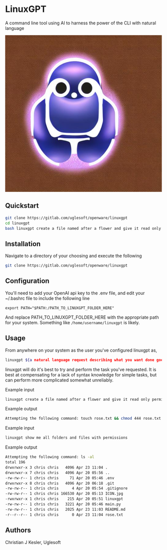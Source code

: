 # LinuxGPT

A command line tool using AI to harness the power of the CLI with natural language

![LinuxGPT Icon](https://raw.githubusercontent.com/Uglesoft/linuxgpt/main/ICON.jpg)

## Quickstart

```bash
git clone https://gitlab.com/uglesoft/openware/linuxgpt
cd linuxgpt
bash linuxgpt create a file named after a flower and give it read only permissions
```

## Installation

Navigate to a directory of your choosing and execute the following

```bash
git clone https://gitlab.com/uglesoft/openware/linuxgpt
```

## Configuration

You'll need to add your OpenAI api key to the .env file, and edit your ~/.bashrc file to include the following line

```
export PATH="$PATH:/PATH_TO_LINUXGPT_FOLDER_HERE"
```

And replace PATH_TO_LINUXGPT_FOLDER_HERE with the appropriate path for your system. Something like `/home/username/linuxgpt` is likely.

## Usage

From anywhere on your system as the user you've configured linuxgpt as,

```bash
linuxgpt ${a natural language request describing what you want done goes here}
```

linuxgpt will do it's best to try and perform the task you've requested. It is best at compensating for a lack of syntax knowledge for simple tasks, but can perform more complicated somewhat unreliably.

Example input
```bash
linuxgpt create a file named after a flower and give it read only permissions
```

Example output
```bash
Attempting the following command: touch rose.txt && chmod 444 rose.txt
```

Example input
```bash
linuxgpt show me all folders and files with permissions
```

Example output
```bash
Attempting the following command: ls -al
total 196
drwxrwxr-x 3 chris chris   4096 Apr 23 11:04 .
drwxrwxr-x 7 chris chris   4096 Apr 20 05:56 ..
-rw-rw-r-- 1 chris chris     71 Apr 20 05:46 .env
drwxrwxr-x 8 chris chris   4096 Apr 20 06:18 .git
-rw-rw-r-- 1 chris chris      4 Apr 20 05:54 .gitignore
-rw-rw-r-- 1 chris chris 166530 Apr 20 05:13 ICON.jpg
-rwxrwxr-x 1 chris chris    215 Apr 20 05:51 linuxgpt
-rw-rw-r-- 1 chris chris   3221 Apr 20 05:46 main.py
-rw-rw-r-- 1 chris chris   2025 Apr 23 11:03 README.md
-r--r--r-- 1 chris chris      0 Apr 23 11:04 rose.txt
```

## Authors

Christian J Kesler, Uglesoft